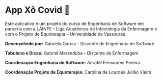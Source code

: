 # App Xô Covid :game_die:
Este aplicativo é um projeto do curso de Engenharia de Software em parceria com a LAINFE – Liga Acadêmica de Infectologia da Enfermagem e com o Projeto de Equoterapia – Universidade de Vassouras.

**Desenvolvido por:**
Gabriela Garcia – Discente de Engenharia de Software

**Tabuleiro e Dicas:** 
Gabriel Maranduba  – Discente de Enfermagem

**Coordenação Engenharia de Software:**
Anrafel Fernandes Pereira 

**Coordenação Projeto de Equoterapia:**
Carolina de Lourdes Julião Vieira
